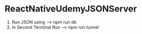 # ReactNativeUdemyJSONServer

1. Run JSON using --> npm run db
2. In Second Terminal Run --> npm run tunnel
